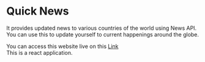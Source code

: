 # Quick News
It provides updated news to various countries of the world using News API. You can use this to update yourself to current happenings around the globe. 

You can access this website live on this [Link](https://news6.web.app/)  
This is a react application.
